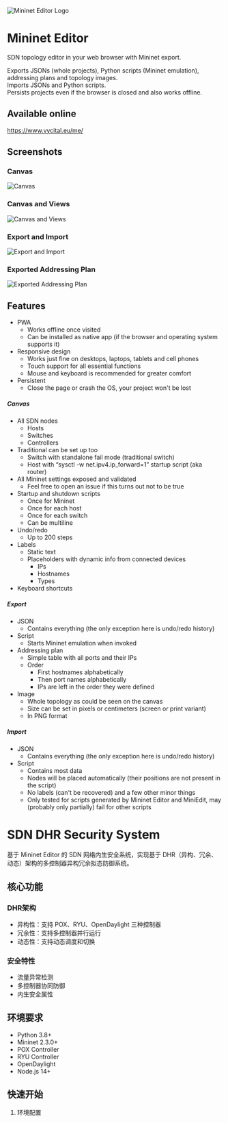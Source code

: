 ![Mininet Editor Logo](./public/img/icons/android-chrome-384x384.png)

# Mininet Editor
SDN topology editor in your web browser with Mininet export.

Exports JSONs (whole projects), Python scripts (Mininet emulation), addressing plans and topology images.\
Imports JSONs and Python scripts.\
Persists projects even if the browser is closed and also works offline.

## Available online
https://www.vycital.eu/me/

## Screenshots

### Canvas
![Canvas](./readme-assets/canvas.png)

### Canvas and Views
![Canvas and Views](./readme-assets/canvas-and-views.png)

### Export and Import
![Export and Import](./readme-assets/export.png)

### Exported Addressing Plan
![Exported Addressing Plan](./readme-assets/addressing-plan.png)

## Features
- PWA
  - Works offline once visited
  - Can be installed as native app (if the browser and operating system supports it)
- Responsive design
  - Works just fine on desktops, laptops, tablets and cell phones
  - Touch support for all essential functions
  - Mouse and keyboard is recommended for greater comfort
- Persistent
  - Close the page or crash the OS, your project won't be lost

##### Canvas
- All SDN nodes
  - Hosts
  - Switches
  - Controllers
- Traditional can be set up too
  - Switch with standalone fail mode (traditional switch)
  - Host with “sysctl -w net.ipv4.ip_forward=1” startup script (aka router)
- All Mininet settings exposed and validated
  - Feel free to open an issue if this turns out not to be true
- Startup and shutdown scripts
  - Once for Mininet
  - Once for each host
  - Once for each switch
  - Can be multiline
- Undo/redo
  - Up to 200 steps
- Labels
  - Static text
  - Placeholders with dynamic info from connected devices
    - IPs
    - Hostnames
    - Types
- Keyboard shortcuts

##### Export
- JSON
  - Contains everything (the only exception here is undo/redo history)
- Script
  - Starts Mininet emulation when invoked
- Addressing plan
  - Simple table with all ports and their IPs
  - Order
    - First hostnames alphabetically
    - Then port names alphabetically
    - IPs are left in the order they were defined
- Image
  - Whole topology as could be seen on the canvas
  - Size can be set in pixels or centimeters (screen or print variant)
  - In PNG format

##### Import
- JSON
  - Contains everything (the only exception here is undo/redo history)
- Script
  - Contains most data
  - Nodes will be placed automatically (their positions are not present in the script)
  - No labels (can't be recovered) and a few other minor things
  - Only tested for scripts generated by Mininet Editor and MiniEdit, may (probably only partially) fail for other scripts

# SDN DHR Security System

基于 Mininet Editor 的 SDN 网络内生安全系统，实现基于 DHR（异构、冗余、动态）架构的多控制器异构冗余拟态防御系统。

## 核心功能

### DHR架构
- 异构性：支持 POX、RYU、OpenDaylight 三种控制器
- 冗余性：支持多控制器并行运行
- 动态性：支持动态调度和切换

### 安全特性
- 流量异常检测
- 多控制器协同防御
- 内生安全属性

## 环境要求
- Python 3.8+
- Mininet 2.3.0+
- POX Controller
- RYU Controller
- OpenDaylight
- Node.js 14+

## 快速开始

1. 环境配置
